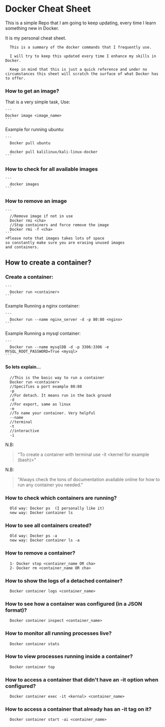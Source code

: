 # Docker Cheat Sheet

This is a simple Repo that I am going to keep updating, every time I learn something new in Docker.

It is my personal cheat sheet.

```
  This is a summary of the docker commands that I frequently use.

  I will try to keep this updated every time I enhance my skills in Docker.

  Keep in mind that this is just a quick reference and under no circumstances this sheet will scratch the surface of what Docker has to offer.
```


### How to get an image?

That is a very simple task, Use:

    ```
    Docker image <image_name>
    ```

  Example for running ubuntu:

    ```
      Docker pull ubuntu

      docker pull kalilinux/kali-linux-docker
    ```

### How to check for all available images

    ```
      docker images
    ```

### How to remove an image

    ```
      //Remove image if not in use
      Docker rmi <cha>    
      //Stop containers and force remove the image
      Docker rmi -f <cha>
    ```
    >Please note that images takes lots of space
    so constantly make sure you are erasing unused images
    and containers.

## How to create a container?

### Create a container:

    ```
      Docker run <container>
    ```

  Example Running a nginx container:

    ```
      Docker run --name nginx_server -d -p 80:80 <nginx>
    ```

  Example Running a mysql container:

    ```
      Docker run --name mysqlDB -d -p 3306:3306 -e MYSQL_ROOT_PASSWORD=True <mysql>
    ```

#### So lets explain...
      //This is the basic way to run a container
      Docker run <container>  
      //Specifies a port example 80:80
      -p
      //For detach. It means run in the back ground
      -d
      //For export, same as linux
      -e
      //To name your container. Very helpful
      --name
      //terminal
      -t
      //interactive
      -i

N.B:
>"To create a container with terminal use -it <kernel for example (bash)>"

N.B:
>"Always check the tons of documentation available online for how to run any
      container you needed."


### How to check which containers are running?

  ```
    Old way: Docker ps  (I personally like it)
    new way: Docker container ls
  ```

### How to see all containers created?

  ```
    Old way: Docker ps -a
    new way: Docker container ls -a
  ```

### How to remove a container?

  ```
    1- Docker stop <container_name OR cha>
    2- Docker rm <container_name OR cha>
  ```

### How to show the logs of a detached container?

  ```
    Docker container logs <container_name>
  ```

### How to see how a container was configured (in a JSON format)?

  ```
    Docker container inspect <container_name>
  ```

### How to monitor all running processes live?

  ```
    Docker container stats
  ```

### How to view processes running inside a container?

  ```
    Docker container top
  ```

### How to access a container that didn't have an -it option when configured?

  ```
    Docker container exec -it <kernal> <container_name>
  ```

### How to access a container that already has an -it tag on it?

  ```
    Docker container start -ai <container_name>
  ```
